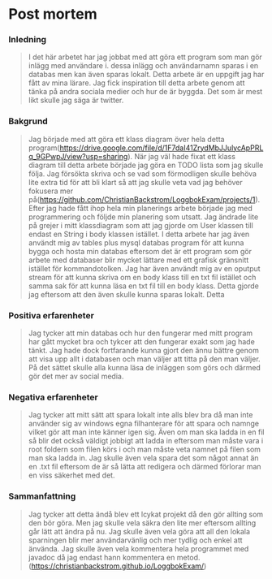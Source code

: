 # Post mortem

### Inledning

> I det här arbetet har jag jobbat med att göra ett program som man gör inlägg med användare i. dessa inlägg och användarnamn sparas i en databas men kan även sparas lokalt. Detta arbete är en uppgift jag har fått av mina lärare. Jag fick inspiration till detta arbete genom att tänka på andra sociala medier och hur de är byggda. Det som är mest likt skulle jag säga är twitter. 
### Bakgrund

> Jag började med att göra ett klass diagram över hela detta program(https://drive.google.com/file/d/1F7daI41ZrydMbJJulycApPRLq_9GPwpJ/view?usp=sharing). När jag väl hade fixat ett klass diagram till detta arbete började jag göra en TODO lista som jag skulle följa. Jag försökta skriva och se vad som förmodligen skulle behöva lite extra tid för att bli klart så att jag skulle veta vad jag behöver fokusera mer på(https://github.com/ChristianBackstrom/LoggbokExam/projects/1). Efter jag hade fått ihop hela min planerings arbete började jag med programmering och följde min planering som utsatt. Jag ändrade lite på grejer i mitt klassdiagram som att jag gjorde om User klassen till endast en String i body klassen istället. I detta arbete har jag även användt mig av tables plus mysql databas program för att kunna bygga och hosta min databas eftersom det är ett program som gör arbete med databaser blir mycket lättare med ett grafisk gränsnitt istället för kommandotolken. Jag har även användt mig av en oputput stream för att kunna skriva om en body klass till en txt fil istället och samma sak för att kunna läsa en txt fil till en body klass. Detta gjorde jag eftersom att den även skulle kunna sparas lokalt. Detta 
### Positiva erfarenheter

> Jag tycker att min databas och hur den fungerar med mitt program har gått mycket bra och tykcer att den fungerar exakt som jag hade tänkt. Jag hade dock fortfarande kunna gjort den ännu bättre genom att visa upp allt i databasen och man väljer att titta på den man väljer. På det sättet skulle alla kunna läsa de inläggen som görs och därmed gör det mer av social media.
### Negativa erfarenheter

> Jag tycker att mitt sätt att spara lokalt inte alls blev bra då man inte använder sig av windows egna filhanterare för att spara och namnge vilket gör att man inte känner igen sig. Även om man ska ladda in en fil så blir det också väldigt jobbigt att ladda in eftersom man måste vara i root foldern som filen körs i och man måste veta namnet på filen som man ska ladda in. Jag skulle även vela spara det som något annat än en .txt fil eftersom de är så lätta att redigera och därmed förlorar man en viss säkerhet med det. 
### Sammanfattning


> Jag tycker att detta ändå blev ett lcykat projekt då den gör allting som den bör göra. Men jag skulle vela säkra den lite mer eftersom allting går lätt att ändra på nu. Jag skulle även vela göra att all den lokala sparningen blir mer användarvänlig och mer tydlig och enkel att änvända. Jag skulle även vela kommentera hela programmet med javadoc då jag endast hann kommentera en metod. (https://christianbackstrom.github.io/LoggbokExam/)